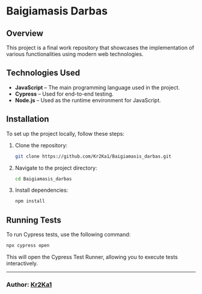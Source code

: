 # Baigiamasis Darbas

## Overview
This project is a final work repository that showcases the implementation of various functionalities using modern web technologies.

## Technologies Used

- **JavaScript** – The main programming language used in the project.  
- **Cypress** – Used for end-to-end testing.  
- **Node.js** – Used as the runtime environment for JavaScript.  

## Installation

To set up the project locally, follow these steps:

1. Clone the repository:
   ```sh
   git clone https://github.com/Kr2Ka1/Baigiamasis_darbas.git
   ```
2. Navigate to the project directory:
   ```sh
   cd Baigiamasis_darbas
   ```
3. Install dependencies:
   ```sh
   npm install
   ```

## Running Tests

To run Cypress tests, use the following command:
```sh
npx cypress open
```
This will open the Cypress Test Runner, allowing you to execute tests interactively.

---

### Author: [Kr2Ka1](https://github.com/Kr2Ka1)

